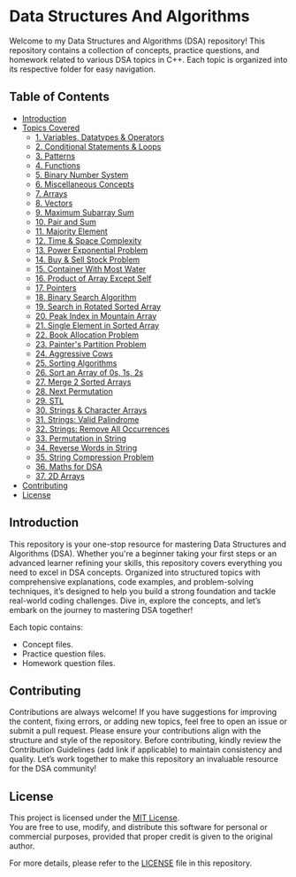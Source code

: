 # Data Structures And Algorithms

Welcome to my Data Structures and Algorithms (DSA) repository! This repository contains a collection of concepts, practice questions, and homework related to various DSA topics in C++. Each topic is organized into its respective folder for easy navigation.

## Table of Contents

- [Introduction](#introduction)
- [Topics Covered](#topics-covered)
  - [1. Variables, Datatypes & Operators](https://github.com/GarvitKumar854/Mastering-the-DSA/blob/main/README1.md#1-variables-datatypes-operators)
  - [2. Conditional Statements & Loops](#2-conditional-statements-loops)
  - [3. Patterns](#3-patterns)
  - [4. Functions](#4-functions)
  - [5. Binary Number System](#5-binary-number-system)
  - [6. Miscellaneous Concepts](#6-miscellaneous-concepts)
  - [7. Arrays](#7-arrays)
  - [8. Vectors](#8-vectors)
  - [9. Maximum Subarray Sum](#9-maximum-subarray-sum)
  - [10. Pair and Sum](#10-pair-and-sum)
  - [11. Majority Element](#11-majority-element)
  - [12. Time & Space Complexity](#12-time-space-complexity)
  - [13. Power Exponential Problem](#13-power-exponential-problem)
  - [14. Buy & Sell Stock Problem](#14-buy-sell-stock-problem)
  - [15. Container With Most Water](#15-container-with-most-water)
  - [16. Product of Array Except Self](#16-product-of-array-except-self)
  - [17. Pointers](#17-pointers)
  - [18. Binary Search Algorithm](#18-binary-search-algorithm)
  - [19. Search in Rotated Sorted Array](#19-search-in-rotated-sorted-array)
  - [20. Peak Index in Mountain Array](#20-peak-index-in-mountain-array)
  - [21. Single Element in Sorted Array](#21-single-element-in-sorted-array)
  - [22. Book Allocation Problem](#22-book-allocation)
  - [23. Painter's Partition Problem](#23-painters-partition-problem)
  - [24. Aggressive Cows](#24-aggressive-cows)
  - [25. Sorting Algorithms](#25-sorting-algorithms)
  - [26. Sort an Array of 0s, 1s, 2s](#26-sort-an-array-of-0s-1s-2s)
  - [27. Merge 2 Sorted Arrays](#27-merge-2-sorted-arrays)
  - [28. Next Permutation](#28-next-permutation)
  - [29. STL](#29-stl)
  - [30. Strings & Character Arrays](#30-strings-character-arrays)
  - [31. Strings: Valid Palindrome](#31-strings-valid-palindrome)
  - [32. Strings: Remove All Occurrences](#32-strings-remove-all-occurrences)
  - [33. Permutation in String](#33-permutation-in-string)
  - [34. Reverse Words in String](#34-reverse-words-in-string)
  - [35. String Compression Problem](#35-string-compression-problem)
  - [36. Maths for DSA](#36-maths-for-dsa)
  - [37. 2D Arrays](#37-2d-arrays)
- [Contributing](#contributing)
- [License](#license)

## Introduction

This repository is your one-stop resource for mastering Data Structures and Algorithms (DSA). Whether you're a beginner taking your first steps or an advanced learner refining your skills, this repository covers everything you need to excel in DSA concepts. Organized into structured topics with comprehensive explanations, code examples, and problem-solving techniques, it’s designed to help you build a strong foundation and tackle real-world coding challenges. Dive in, explore the concepts, and let’s embark on the journey to mastering DSA together!

Each topic contains:
- Concept files.
- Practice question files.
- Homework question files.

## Contributing

Contributions are always welcome! If you have suggestions for improving the content, fixing errors, or adding new topics, feel free to open an issue or submit a pull request. Please ensure your contributions align with the structure and style of the repository.
Before contributing, kindly review the Contribution Guidelines (add link if applicable) to maintain consistency and quality. Let’s work together to make this repository an invaluable resource for the DSA community!

## License

This project is licensed under the [MIT License](LICENSE).  
You are free to use, modify, and distribute this software for personal or commercial purposes, provided that proper credit is given to the original author.  

For more details, please refer to the [LICENSE](LICENSE) file in this repository.


